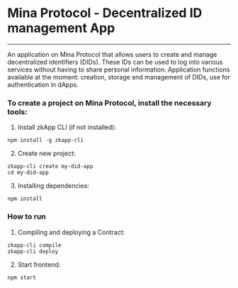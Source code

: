 # Mina Protocol - Decentralized ID management App
____
An application on Mina Protocol that allows users to create and manage decentralized identifiers (DIDs). These IDs can be used to log into various services without having to share personal information. Application functions available at the moment: creation, storage and management of DIDs, use for authentication in dApps.


### To create a project on Mina Protocol, install the necessary tools:

1. Install zkApp CLI (if not installed):
```
npm install -g zkapp-cli
```

2. Create new project:
```
zkapp-cli create my-did-app
cd my-did-app
```

3. Installing dependencies:
```
npm install
```


### How to run
1. Compiling and deploying a Contract:
```
zkapp-cli compile
zkapp-cli deploy
```

2. Start frontend:
```
npm start
```
